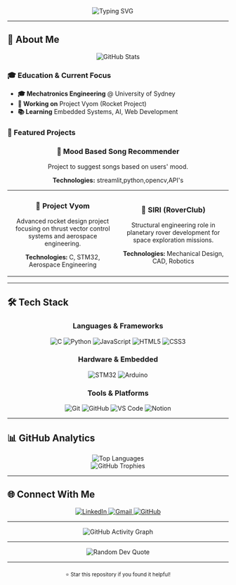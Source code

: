 <div align="center" style="display: flex; align-items: center; justify-content: center; gap: 24px;">
  <div style="flex: 1; min-width: 200px;">
    <img src="https://readme-typing-svg.herokuapp.com?font=Fira+Code&weight=500&size=28&pause=1000&color=6366F1&center=true&vCenter=true&width=435&lines=Hi%2C+I'm+Aditya+%F0%9F%91%8B;Welcome+to+my+GitHub!" alt="Typing SVG" />
  </div>
  <div align="center" style="flex: 0;">
    <img src="assets/rocket_gif.gif" alt="Rocket Animation" width="150" />
  </div>
</div>



---

## 🚀 About Me

<div align="center">
  <img src="https://github-readme-stats.vercel.app/api?username=adityasolanki24&show_icons=true&theme=tokyonight&hide_border=true&bg_color=0D1117&title_color=6366F1&icon_color=6366F1&text_color=FFFFFF" alt="GitHub Stats" />
</div>


### 🎓 Education & Current Focus
- **🎓 Mechatronics Engineering** @ University of Sydney
- **🚀 Working on** Project Vyom (Rocket Project)
- **📚 Learning** Embedded Systems, AI, Web Development

### 🌟 Featured Projects

<table>
  <tr>
    <td width="50%">
      <h3 align="center">🚀 Project Vyom</h3>
      <p align="center">
        Advanced rocket design project focusing on thrust vector control systems and aerospace engineering.
      </p>
      <p align="center">
        <strong>Technologies:</strong> C, STM32, Aerospace Engineering
      </p>
    </td>
    <td width="50%">
      <h3 align="center">🤖 SIRI (RoverClub)</h3>
      <p align="center">
        Structural engineering role in planetary rover development for space exploration missions.
      </p>
      <p align="center">
        <strong>Technologies:</strong> Mechanical Design, CAD, Robotics
      </p>
    </td>
    <h3 align="center">🎵 Mood Based Song Recommender</h3>
      <p align="center">
        Project to suggest songs based on users' mood.
      </p>
      <p align="center">
        <strong>Technologies:</strong> streamlit,python,opencv,API's
      </p>
    </td>
  </tr>
</table>

---

## 🛠️ Tech Stack

<div align="center">
  <h3>Languages & Frameworks</h3>
  <img src="https://img.shields.io/badge/C-%2300599C.svg?style=for-the-badge&logo=c&logoColor=white" alt="C" />
  <img src="https://img.shields.io/badge/Python-3670A0?style=for-the-badge&logo=python&logoColor=ffdd54" alt="Python" />
  <img src="https://img.shields.io/badge/JavaScript-F7DF1E?style=for-the-badge&logo=javascript&logoColor=black" alt="JavaScript" />
  <img src="https://img.shields.io/badge/HTML5-E34F26?style=for-the-badge&logo=html5&logoColor=white" alt="HTML5" />
  <img src="https://img.shields.io/badge/CSS3-1572B6?style=for-the-badge&logo=css3&logoColor=white" alt="CSS3" />
</div>

<div align="center">
  <h3>Hardware & Embedded</h3>
  <img src="https://img.shields.io/badge/STM32-03234B?style=for-the-badge&logo=stmicroelectronics&logoColor=white" alt="STM32" />
  <img src="https://img.shields.io/badge/Arduino-00979D?style=for-the-badge&logo=Arduino&logoColor=white" alt="Arduino" />
</div>

<div align="center">
  <h3>Tools & Platforms</h3>
  <img src="https://img.shields.io/badge/Git-F05032?style=for-the-badge&logo=git&logoColor=white" alt="Git" />
  <img src="https://img.shields.io/badge/GitHub-100000?style=for-the-badge&logo=github&logoColor=white" alt="GitHub" />
  <img src="https://img.shields.io/badge/VS%20Code-007ACC?style=for-the-badge&logo=visual-studio-code&logoColor=white" alt="VS Code" />
  <img src="https://img.shields.io/badge/Notion-000000?style=for-the-badge&logo=notion&logoColor=white" alt="Notion" />
</div>

---

## 📊 GitHub Analytics

<div align="center">
  <img src="https://github-readme-stats.vercel.app/api/top-langs/?username=adityasolanki24&layout=compact&theme=tokyonight&hide_border=true&bg_color=0D1117&title_color=6366F1&text_color=FFFFFF" alt="Top Languages" />
</div>

<div align="center">
  <img src="https://github-profile-trophy.vercel.app/?username=adityasolanki24&theme=tokyonight&no-frame=true&no-bg=true&margin-w=4" alt="GitHub Trophies" />
</div>

---

## 🌐 Connect With Me

<div align="center">
  <a href="https://www.linkedin.com/in/adityasolanki24" target="_blank">
    <img src="https://img.shields.io/badge/LinkedIn-0077B5?style=for-the-badge&logo=linkedin&logoColor=white" alt="LinkedIn" />
  </a>
  <a href="mailto:24adityasolanki24@gmail.com" target="_blank">
    <img src="https://img.shields.io/badge/Gmail-D14836?style=for-the-badge&logo=gmail&logoColor=white" alt="Gmail" />
  </a>
  <a href="https://github.com/adityasolanki24" target="_blank">
    <img src="https://img.shields.io/badge/GitHub-100000?style=for-the-badge&logo=github&logoColor=white" alt="GitHub" />
  </a>
</div>

---

<div align="center">
  <img src="https://github-readme-activity-graph.vercel.app/graph?username=adityasolanki24&theme=tokyo-night&hide_border=true&bg_color=0D1117&color=6366F1&line=6366F1&point=FFFFFF" alt="GitHub Activity Graph" />
</div>

---

<div align="center">
  <img src="https://quotes-github-readme.vercel.app/api?type=horizontal&theme=tokyonight" alt="Random Dev Quote" />
</div>

---

<div align="center">
  <sub>⭐ Star this repository if you found it helpful!</sub>
</div>
